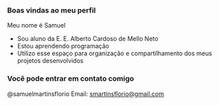 ### Boas vindas ao meu perfil

Meu nome é Samuel

- Sou aluno da E. E. Alberto Cardoso de Mello Neto
- Estou aprendendo programação
- Utilizo esse espaço para organização e compartilhamento dos meus projetos desenvolvidos

### Você pode entrar em contato comigo
@samuelmartinsflorio
Email: smartinsflorio@gmail.com
